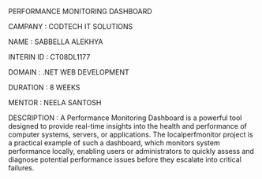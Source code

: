 
PERFORMANCE
 MONITORING
 DASHBOARD

CAMPANY : CODTECH IT SOLUTIONS

NAME : SABBELLA ALEKHYA

INTERIN ID : CT08DL1177

DOMAIN : .NET WEB DEVELOPMENT

DURATION : 8 WEEKS

MENTOR : NEELA SANTOSH

DESCRIPTION : A Performance Monitoring Dashboard is a powerful tool designed to provide real-time insights into the health and performance of computer systems, servers, or applications. The localperfmonitor project is a practical example of such a dashboard, which monitors system performance locally, enabling users or administrators to quickly assess and diagnose potential performance issues before they escalate into critical failures.
